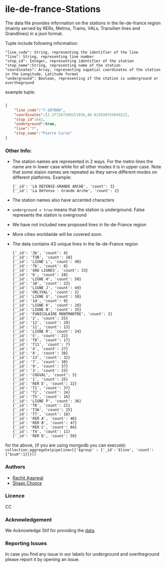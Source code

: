 # ile-de-france-Stations

The data file provides information on the stations in the Ile-de-france region (mainly served by RERs, Metros, Trams, VALs, Transilien lines and Grandlines) in a json format.

Tuple include following information:

```
"line_code": String, representing the identifier of the line
"line": String, representing line number
"stop_id": Integer, representing identifier of the station
"stop_name":String, representing name of the station
"coordinates": Array, representing sapatial coordinates of the station in the Longitude, Latitude format
"underground": Boolean, representing if the station is underground or overtheground
```

example tuple:
```json

{
	"line_code":"7-107089",
	"coordinates":[2.377267200151936,48.81593076304922],
	"stop_id":642,
	"underground":true,
	"line":"7",
	"stop_name":"Pierre Curie"
}

```
### Other Info:
- The station names are represented in 2 ways. For the metro lines the name are in lower case while for all other modes it is in upper case. Note that some staion names are repeated as they serve different modes on different platforms. Example:
	```
	{'_id': 'LA DÉFENSE-GRANDE ARCHE', 'count': 3}
	{'_id': 'La Défense - Grande Arche', 'count': 2}
	```

- The station names also have accented characters
- `underground = true` means that the station is underground. False represents the station is overground
- We have not included new proposed lines in Ile-de-France region
- More cities worldwide will be covered soon.
- The data contains 43 unique lines in the Ile-de-France region
	```
	{'_id': '3b', 'count': 4}
	{'_id': 'T3B', 'count': 18}
	{'_id': 'LIGNE L', 'count': 40}
	{'_id': '7b', 'count': 8}
	{'_id': 'GRD LIGNES', 'count': 33}
	{'_id': '6', 'count': 28}
	{'_id': 'LIGNE H', 'count': 50}
	{'_id': '10', 'count': 23}
	{'_id': 'LIGNE J', 'count': 49}
	{'_id': 'ORLYVAL', 'count': 3}
	{'_id': 'LIGNE U', 'count': 10}
	{'_id': '14', 'count': 9}
	{'_id': 'LIGNE K', 'count': 10}
	{'_id': 'LIGNE N', 'count': 35}
	{'_id': 'FUNICULAIRE MONTMARTRE', 'count': 2}
	{'_id': '2', 'count': 25}
	{'_id': '12', 'count': 29}
	{'_id': '11', 'count': 13}
	{'_id': 'LIGNE R', 'count': 24}
	{'_id': '5', 'count': 22}
	{'_id': 'T8', 'count': 17}
	{'_id': 'T11', 'count': 7}
	{'_id': '4', 'count': 27}
	{'_id': '8', 'count': 38}
	{'_id': '13', 'count': 32}
	{'_id': '7', 'count': 38}
	{'_id': '9', 'count': 37}
	{'_id': '3', 'count': 25}
	{'_id': 'CDGVAL', 'count': 5}
	{'_id': '1', 'count': 25}
	{'_id': 'RER E', 'count': 22}
	{'_id': 'T1', 'count': 37}
	{'_id': 'T2', 'count': 24}
	{'_id': 'T5', 'count': 16}
	{'_id': 'LIGNE P', 'count': 36}
	{'_id': 'T6', 'count': 21}
	{'_id': 'T3A', 'count': 25}
	{'_id': 'T7', 'count': 18}
	{'_id': 'RER A', 'count': 46}
	{'_id': 'RER B', 'count': 47}
	{'_id': 'RER C', 'count': 84}
	{'_id': 'T4', 'count': 11}
	{'_id': 'RER D', 'count': 59}
	```
for the above, (if you are using mongodb you can execute):
	```
	collection.aggregate(pipeline=[{'$group' : {'_id':'$line', 'count':{"$sum":1}}}])
	```
	
### Authors
- [Rachit Agarwal](https://github.com/ragarwa2/)
- [Shaan Chopra](https://github.com/shaan15)

### Licence
CC

### Acknowledgement
We Acknowledge Stif for providing the [data](https://opendata.stif.info/explore/dataset/emplacement-des-gares-idf/information/).

### Reporting Issues
In case you find any issue in our labels for underground and overtheground please report it by opening an issue.
